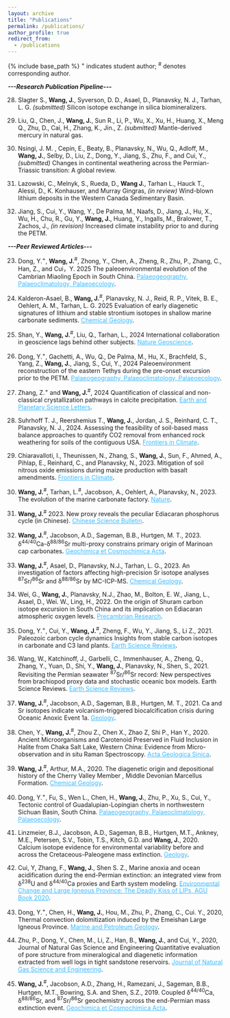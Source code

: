 ```yaml
---
layout: archive
title: "Publications"
permalink: /publications/
author_profile: true
redirect_from:
  - /publications
---
```

{% include base_path %}
<sup>+</sup> indicates student author; <sup>#</sup> denotes corresponding author.

<b>*---Research Publication Pipeline---*</b>

28) Slagter S., **Wang, J.**, Syverson, D. D., Asael, D., Planavsky, N. J., Tarhan, L. G. *(submitted)* Silicon isotope exchange in silica biomineralizers.

27) Liu, Q., Chen, J., **Wang, J.**, Sun R., Li, P., Wu, X., Xu, H., Huang, X., Meng Q.,  Zhu, D., Cai, H., Zhang, K., Jin., Z. *(submitted)* Mantle-derived mercury in natural gas.

26) Nsingi, J. M. , Cepin, E., Beaty, B., Planavsky, N., Wu, Q., Adloff, M., **Wang, J.**, Selby, D., Liu, Z., Dong, Y., Jiang, S., Zhu, F., and Cui, Y., *(submitted)* Changes in continental weathering across the Permian-Triassic transition: A global review.

25) Lazowski, C., Melnyk, S., Rueda, D., **Wang J.**, Tarhan L., Hauck T.,  Alessi, D., K. Konhauser, and Murray Gingras, *(in review)* Wind-blown lithium deposits in the Western Canada Sedimentary Basin.

24) Jiang, S., Cui, Y., Wang, Y., De Palma, M., Naafs, D., Jiang, J., Hu, X., Wu, H., Chu, R., Gu, Y., **Wang, J.**, Huang, Y., Ingalls, M., Bralower, T., Zachos, J., *(in revision)* Increased climate instability prior to and during the PETM.

<b>*---Peer Reviewed Articles---*</b>

23) Dong, Y.<sup>+</sup>, **Wang, J.**<sup>#</sup>, Zhong, Y., Chen, A., Zheng, R., Zhu, P., Zhang, C., Han, Z., and Cui，Y. 2025 The paleoenvironmental evolution of the Cambrian Miaoling Epoch in South China. <a href="https://doi.org/10.1016/j.palaeo.2024.112713" style="color: #3BB9FF">Palaeogeography, Palaeoclimatology, Palaeoecology</a>.

22) Kalderon-Asael, B., **Wang, J.**<sup>#</sup>, Planavsky, N. J., Reid, R. P., Vitek, B. E., Oehlert, A. M., Tarhan, L. G. 2025 Evaluation of early diagenetic signatures of lithium and stable strontium isotopes in shallow marine carbonate sediments. <a href="https://doi.org/10.1016/j.chemgeo.2024.122590" style="color: #3BB9FF">Chemical Geology</a>.

21) Shan, Y., **Wang, J.**<sup>#</sup>, Liu, Q., Tarhan, L., 2024 International collaboration in geoscience lags behind other subjects. <a href="https://www.nature.com/articles/s41561-024-01566-3" style="color: #3BB9FF">Nature Geoscience</a>.

20) Dong, Y.<sup>+</sup>, Gachetti, A., Wu, Q., De Palma, M., Hu, X., Brachfeld, S., Yang, Z., **Wang, J.**, Jiang, S., Cui, Y., 2024 Paleoenvironment reconstruction of the eastern Tethys during the pre-onset excursion prior to the PETM. <a href="https://doi.org/10.1016/j.palaeo.2024.112234" style="color: #3BB9FF">Palaeogeography, Palaeoclimatology, Palaeoecology</a>.

19) Zhang, Z.<sup>+</sup> and **Wang, J.**<sup>#</sup>, 2024 Quantification of classical and non-classical crystallization pathways in calcite precipitation. <a href="https://doi.org/10.1016/j.epsl.2024.118712" style="color: #3BB9FF">Earth and Planetary Science Letters</a>.

18) Suhrhoff T. J., Reershemius T., **Wang, J.**, Jordan, J. S., Reinhard, C. T., Planavsky, N. J., 2024. Assessing the feasibility of soil-based mass balance approaches to quantify CO2 removal from enhanced rock weathering for soils of the contiguous USA. <a href="https://www.frontiersin.org/articles/10.3389/fclim.2024.1346117/abstract" style="color: #3BB9FF">Frontiers in Climate</a>.

17) Chiaravalloti, I., Theunissen, N., Zhang, S., **Wang, J.**, Sun, F., Ahmed, A., Pihlap, E., Reinhard, C., and Planavsky, N., 2023.  Mitigation of soil nitrous oxide emissions during maize production with basalt amendments. <a href="https://doi.org/10.3389/fclim.2023.1203043" style="color: #3BB9FF">Frontiers in Climate</a>.

16) **Wang, J.**<sup>#</sup>, Tarhan, L.<sup>#</sup>, Jacobson, A., Oehlert, A., Planavsky, N., 2023. The evolution of the marine carbonate factory. <a href="https://www.nature.com/articles/s41586-022-05654-5" style="color: #3BB9FF">Nature</a>.

15) **Wang, J.**<sup>#</sup> 2023. New proxy reveals the peculiar Ediacaran phosphorus cycle (in Chinese). <a href="https://doi.org/10.1360/TB-2023-0624" style="color: #3BB9FF">Chinese Science Bulletin</a>.

14) **Wang, J.**<sup>#</sup>, Jacobson, A.D., Sageman, B.B., Hurtgen, M. T., 2023. δ<sup>44/40</sup>Ca-δ<sup>88/86</sup>Sr multi-proxy constrains primary origin of Marinoan cap carbonates. <a href="https://doi.org/10.1016/j.gca.2023.04.023" style="color: #3BB9FF">Geochimica et Cosmochimica Acta</a>.

13) **Wang, J.**<sup>#</sup>, Asael, D., Planavsky, N.J., Tarhan, L. G., 2023. An investigation of factors affecting high-precision Sr isotope analyses <sup>87</sup>Sr/<sup>86</sup>Sr and δ<sup>88/86</sup>Sr by MC-ICP-MS. <a href="https://www.sciencedirect.com/science/article/abs/pii/S0009254123000657" style="color: #3BB9FF">Chemical Geology</a>.

12) Wei, G., **Wang, J.**, Planavsky, N.J., Zhao, M., Bolton, E. W., Jiang, L., Asael, D., Wei. W., Ling, H.,  2022. On the origin of Shuram carbon isotope excursion in South China and its implication on Ediacaran atmospheric oxygen levels. <a href="https://doi.org/10.1016/j.precamres.2022.106673" style="color: #3BB9FF">Precambrian Research</a>.

11) Dong, Y.<sup>+</sup>, Cui, Y., **Wang, J.**<sup>#</sup>, Zheng, F., Wu, Y., Jiang, S., Li Z., 2021. Paleozoic carbon cycle dynamics Insights from stable carbon isotopes in carbonate and C3 land plants. <a href="https://doi.org/10.1016/j.earscirev.2021.103813" style="color: #3BB9FF">Earth Science Reviews</a>.

10) Wang, W., Katchinoff, J., Garbelli, C., Immenhauser, A., Zheng, Q., Zhang, Y., Yuan, D., Shi, Y., **Wang, J.**, Planavsky, N., Shen, S., 2021. Revisiting the Permian seawater <sup>87</sup>Sr/<sup>86</sup>Sr record: New perspectives from brachiopod proxy data and stochastic oceanic box models. Earth Science Reviews. <a href="https://doi.org/10.1016/j.earscirev.2021.103679" style="color: #3BB9FF">Earth Science Reviews</a>.

9) **Wang, J.**<sup>#</sup>, Jacobson, A.D., Sageman, B.B., Hurtgen, M. T., 2021. Ca and Sr isotopes indicate volcanism-triggered biocalcification crisis during Oceanic Anoxic Event 1a. <a href="https://doi.org/10.1130/G47945.1" style="color: #3BB9FF">Geology</a>.

8) Chen, Y., **Wang, J.**<sup>#</sup>, Zhou Z., Chen X., Zhao Z, Shi P., Han Y., 2020. Ancient Microorganisms and Carotenoid Preserved in Fluid Inclusion in Halite from Chaka Salt Lake, Western China: Evidence from Micro-observation and in situ Raman Spectroscopy. <a href="https://doi.org/10.1111/1755-6724.14618" style="color: #3BB9FF">Acta Geologica Sinica</a>.

7) **Wang, J.**<sup>#</sup>, Arthur, M.A., 2020. The diagenetic origin and depositional history of the Cherry Valley Member , Middle Devonian Marcellus Formation. <a href="https://doi.org/10.1016/j.chemgeo.2020.119875" style="color: #3BB9FF">Chemical Geology</a>.

6) Dong, Y.<sup>+</sup>, Fu, S., Wen L., Chen, H., **Wang, J.**, Zhu, P., Xu, S., Cui, Y., Tectonic control of Guadalupian-Lopingian cherts in northwestern Sichuan Basin, South China. <a href="https://doi.org/10.1016/j.palaeo.2020.109915" style="color: #3BB9FF">Palaeogeography, Palaeoclimatology, Palaeoecology</a>.

5) Linzmeier, B.J., Jacobson, A.D., Sageman, B.B., Hurtgen, M.T., Ankney, M.E., Petersen, S.V., Tobin, T.S., Kitch, G.D. and **Wang, J.**, 2020. Calcium isotope evidence for environmental variability before and across the Cretaceous-Paleogene mass extinction. <a href="https://doi.org/10.1130/G46431.1" style="color: #3BB9FF">Geology</a>.

4) Cui, Y, Zhang, F., **Wang, J.**, Shen S. Z., Marine anoxia and ocean acidification during the end-Permian extinction: an integrated view from δ<sup>238</sup>U and δ<sup>44/40</sup>Ca proxies and Earth system modeling. <a href="https://agupubs.onlinelibrary.wiley.com/doi/10.1002/9781119507444.ch14" style="color: #3BB9FF">Environmental Change and Large Igneous Province: The Deadly Kiss of LIPs, AGU Book 2020</a>.

3) Dong, Y.<sup>+</sup>, Chen, H., **Wang, J.**, Hou, M., Zhu, P., Zhang, C., Cui. Y., 2020, Thermal convection dolomitization induced by the Emeishan Large Igneous Province. <a href="https://doi.org/10.1016/j.marpetgeo.2020.104308" style="color: #3BB9FF">Marine and Petroleum Geology</a>.

2) Zhu, P., Dong, Y., Chen, M., Li, Z., Han, B., **Wang, J.**, and Cui, Y., 2020, Journal of Natural Gas Science and Engineering Quantitative evaluation of pore structure from mineralogical and diagenetic information extracted from well logs in tight sandstone reservoirs. <a href="https://doi:10.1016/j.jngse.2020.103376" style="color: #3BB9FF">Journal of Natural Gas Science and Engineering</a>.

1) **Wang, J.**<sup>#</sup>, Jacobson, A.D., Zhang, H., Ramezani, J., Sageman, B.B., Hurtgen, M.T., Bowring, S.A. and Shen, S.Z., 2019. Coupled δ<sup>44/40</sup>Ca, δ<sup>88/86</sup>Sr, and <sup>87</sup>Sr/<sup>86</sup>Sr geochemistry across the end-Permian mass extinction event. <a href="https://doi.org/10.1016/j.gca.2019.07.035" style="color: #3BB9FF">Geochimica et Cosmochimica Acta</a>.
